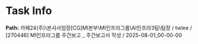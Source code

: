 # Task Info

**Path:** 카페24(주)\본사사업장\[CG]MI본부\MI인프라그룹\AI인프라3팀\팀장 / twlee / [270446] MI인프라그룹 주간보고 _ 주간보고서 작성 / 2025-08-01_00-00-00

